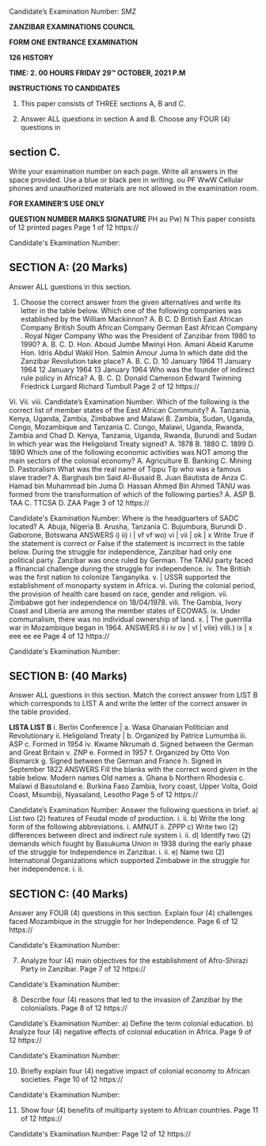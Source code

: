 Candidate’s Examination Number:
SMZ

**ZANZIBAR EXAMINATIONS COUNCIL**

**FORM ONE ENTRANCE EXAMINATION**

**126 HISTORY**

**TIME: 2. 00 HOURS FRIDAY 29™ OCTOBER, 2021 P.M**

**INSTRUCTIONS TO CANDIDATES**

1. This paper consists of THREE sections A, B and C.

2. Answer ALL questions in section A and B. Choose any FOUR (4) questions in

## section C.
Write your examination number on each page.
Write all answers in the space provided.
Use a blue or black pen in writing.
ou PF WwW
Cellular phones and unauthorized materials are not allowed in the examination room.

**FOR EXAMINER’S USE ONLY**

**QUESTION NUMBER MARKS SIGNATURE**
PH
au Pw) N
This paper consists of 12 printed pages
Page 1 of 12
https://

Candidate's Ekamination Number:

## SECTION A: (20 Marks)
Answer ALL guestions in this section.

1. Choose the correct answer from the given alternatives and write its letter in the table below.
Which one of the following companies was established by the William
Mackinnon?
A.
B
C.
D
British East African Company
British South African Company
German East African Company
. Royal Niger Company
Who was the President of Zanzibar from 1980 to 1990?
A.
B.
C.
D.
Hon. Aboud Jumbe Mwinyi
Hon. Amani Abeid Karume
Hon. Idris Abdul Wakil
Hon. Salmin Amour Juma
In which date did the Zanzibar Revolution take place?
A.
B.
C.
D.
10 January 1964
11 January 1964
12 January 1964
13 January 1964
Who was the founder of indirect rule policy in Africa?
A.
B.
C.
D.
Donald Cameroon
Edward Twinning
Friedrick Lurgard
Richard Tumbull
Page 2 of 12
https://

Vi.
Vii.
viii.
Candidate’s Examination Number:
Which of the following is the correct list of member states of the East
African Community?
A. Tanzania, Kenya, Uganda, Zambia, Zimbabwe and Malawi
B. Zambia, Sudan, Uganda, Congo, Mozambique and Tanzania
C. Congo, Malawi, Uganda, Rwanda, Zambia and Chad
D. Kenya, Tanzania, Uganda, Rwanda, Burundi and Sudan
In which year was the Heligoland Treaty signed?
A. 1878
B. 1880
C. 1899
D. 1890
Which one of the following economic activities was NOT among the main sectors of the colonial economy?
A. Agriculture
B. Banking
C. Mining
D. Pastoralism
What was the real name of Tippu Tip who was a famous slave trader?
A. Barghash bin Said Al-Busaid
B. Juan Bautista de Anza
C. Hamad bin Muhammad bin Juma
D. Hassan Ahmed Bin Ahmed
TANU was formed from the transformation of which of the following parties?
A. ASP
B. TAA
C. TTCSA
D. ZAA
Page 3 of 12
https://

Candidate's Ekamination Number:
Where is the headguarters of SADC located?
A. Abuja, Nigeria
B. Arusha, Tanzania
C. Bujumbura, Burundi
D
. Gaborone, Botswana
ANSWERS
i) ii) i | vf vf wo) vi | vii | ok | x
Write True if the statement is correct or False if the statement is incorrect in the table below.
During the struggle for independence, Zanzibar had only one political party.
Zanzibar was once ruled by German.
The TANU party faced a ffinancial challenge during the struggle for independence.
iv. The British was the first nation to colonize Tanganyika.
v. | USSR supported the establishment of monoparty system in Africa.
vi. During the colonial period, the provision of health care based on race, gender and religion.
vii. Zimbabwe got her independence on 18/04/1978. 
vili. The Gambia, Ivory Coast and Liberia are among the member states of
ECOWAS.
ix. Under communalism, there was no individual ownership of land.
x. | The guerrilla war in Mozambique began in 1964. ANSWERS
il i iv ov | vl | vile} villi.) ix | x eee ee ee
Page 4 of 12
https://

Candidate's Ekamination Number:

## SECTION B: (40 Marks)
Answer ALL guestions in this section.
Match the correct answer from LIST B which corresponds to LIST A and write the letter of the correct answer in the table provided.

**LISTA LIST B**
i. Berlin Conference | a. Wasa Ghanaian Politician and Revolutionary ii. Heligoland Treaty | b. Organized by Patrice Lumumba iii. ASP c. Formed in 1954
iv. Kwame Nkrumah d. Signed between the German and Great Britain v. ZNP e. Formed in 1957
f. Organized by Otto Von Bismarck g. Signed between the German and France h. Signed in September 1822
ANSWERS
Fill the blanks with the correct word given in the table below.
Modern names Old names a. Ghana b Northern Rhodesia c. Malawi d Basutoland e. Burkina Faso
Zambia, Ivory coast, Upper Volta, Gold Coast, Msumbiji,
Nyasaland, Lesotho
Page 5 of 12
https://

Candidate’s Examination Number:
Answer the following questions in brief.
a) List two (2) features of Feudal mode of production.
i.
ii.
b) Write the long form of the following abbreviations.
i. AMNUT
ii. ZPPP
c) Write two (2) differences between direct and indirect rule system i.
ii.
d) Identify two (2) demands which fought by Basukuma Union in 1938 during the early phase of the struggle for Independence in Zanzibar.
i.
ii.
e) Name two (2) International Organizations which supported Zimbabwe in the struggle for her independence.
i.
ii.

## SECTION C: (40 Marks)
Answer any FOUR (4) questions in this section.
Explain four (4) challenges faced Mozambique in the struggle for her Independence.
Page 6 of 12
https://

Candidate's Ekamination Number:

7. Analyze four (4) main objectives for the establishment of Afro-Shirazi Party in
Zanzibar.
Page 7 of 12
https://

Candidate's Ekamination Number:

8. Describe four (4) reasons that led to the invasion of Zanzibar by the colonialists.
Page 8 of 12
https://

Candidate's Ekamination Number:
a) Define the term colonial education.
b) Analyze four (4) negative effects of colonial education in Africa.
Page 9 of 12
https://

Candidate's Ekamination Number:

10. Briefly explain four (4) negative impact of colonial economy to African societies.
Page 10 of 12
https://

Candidate's Ekamination Number:

11. Show four (4) benefits of multiparty system to African countries.
Page 11 of 12
https://

Candidate's Ekamination Number:
Page 12 of 12
https://